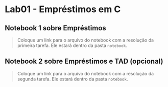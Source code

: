 # Lab01 - Empréstimos em C


## Notebook 1 sobre Empréstimos

> Coloque um link para o arquivo do notebook com a resolução da primeira tarefa. Ele estará dentro da pasta `notebook`.

## Notebook 2 sobre Empréstimos e TAD (opcional)

> Coloque um link para o arquivo do notebook com a resolução da segunda tarefa. Ele estará dentro da pasta `notebook`.

